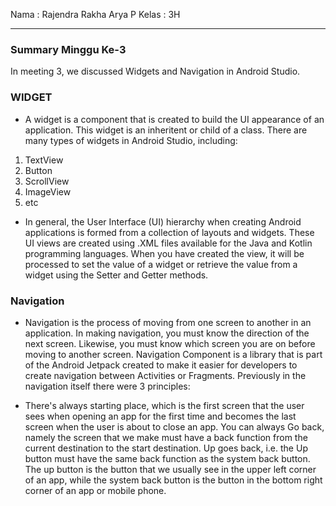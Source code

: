 Nama  : Rajendra Rakha Arya P
Kelas : 3H

---

### Summary Minggu Ke-3

In meeting 3, we discussed Widgets and Navigation in Android Studio.


### WIDGET

- A widget is a component that is created to build the UI appearance of an application. This widget is an inheritent or child of a class. There are many types of widgets in Android Studio, including:

1. TextView
2. Button
3. ScrollView
4. ImageView
5. etc

- In general, the User Interface (UI) hierarchy when creating Android applications is formed from a collection of layouts and widgets. These UI views are created using .XML files available for the Java and Kotlin programming languages. When you have created the view, it will be processed to set the value of a widget or retrieve the value from a widget using the Setter and Getter methods.

### Navigation

- Navigation is the process of moving from one screen to another in an application. In making navigation, you must know the direction of the next screen. Likewise, you must know which screen you are on before moving to another screen. Navigation Component is a library that is part of the Android Jetpack created to make it easier for developers to create navigation between Activities or Fragments. Previously in the navigation itself there were 3 principles:

- There's always starting place, which is the first screen that the user sees when opening an app for the first time and becomes the last screen when the user is about to close an app.
You can always Go back, namely the screen that we make must have a back function from the current destination to the start destination.
Up goes back, i.e. the Up button must have the same back function as the system back button. The up button is the button that we usually see in the upper left corner of an app, while the system back button is the button in the bottom right corner of an app or mobile phone.